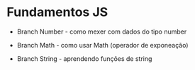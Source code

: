 # Fundamentos JS

- Branch Number - como mexer com dados do tipo number

- Branch Math - como usar Math (operador de exponeação)

- Branch String - aprendendo funções de string
 

